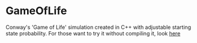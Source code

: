 # GameOfLife
Conway's 'Game of Life' simulation created in C++ with adjustable starting state probability.
For those want to try it without compiling it, look [here](https://github.com/armytricks/GameOfLife/releases/latest)
